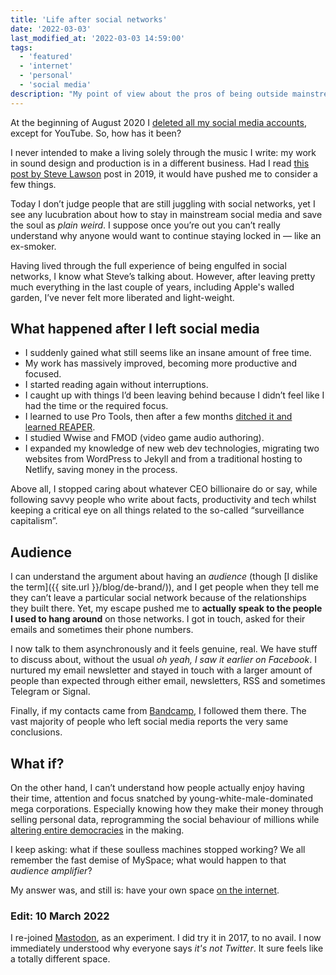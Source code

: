 ```yaml
---
title: 'Life after social networks'
date: '2022-03-03'
last_modified_at: '2022-03-03 14:59:00'
tags:
  - 'featured'
  - 'internet'
  - 'personal'
  - 'social media'
description: "My point of view about the pros of being outside mainstream social networks for the last 19 months."
---
```

At the beginning of August 2020 I [deleted all my social media accounts](/blog/escape-from-social-media/), except for YouTube. So, how has it been?

I never intended to make a living solely through the music I write: my work in sound design and production is in a different business. Had I read [this post by Steve Lawson](https://www.stevelawson.net/2021/08/keeping-your-soul-in-an-algorithmic-world/) post in 2019, it would have pushed me to consider a few things. 

Today I don’t judge people that are still juggling with social networks, yet I see any lucubration about how to stay in mainstream social media and save the soul as _plain weird_. I suppose once you’re out you can’t really understand why anyone would want to continue staying locked in — like an ex-smoker.

Having lived through the full experience of being engulfed in social networks, I know what Steve’s talking about. However, after leaving pretty much everything in the last couple of years, including Apple's walled garden, I’ve never felt more liberated and light-weight.

## What happened after I left social media

- I suddenly gained what still seems like an insane amount of free time.
- My work has massively improved, becoming more productive and focused.
- I started reading again without interruptions.
- I caught up with things I’d been leaving behind because I didn’t feel like I had the time or the required focus.
- I learned to use Pro Tools, then after a few months [ditched it and learned REAPER](https://minutestomidnight.co.uk/blog/daw-from-logic-to-pro-tools-to-reaper-part-1/).
- I studied Wwise and FMOD (video game audio authoring).
- I expanded my knowledge of new web dev technologies, migrating two websites from WordPress to Jekyll and from a traditional hosting to Netlify, saving money in the process.

Above all, I stopped caring about whatever CEO billionaire do or say, while following savvy people who write about facts, productivity and tech whilst keeping a critical eye on all things related to the so-called “surveillance capitalism”.

## Audience

I can understand the argument about having an _audience_ (though [I dislike the term]({{ site.url }}/blog/de-brand/)), and I get people when they tell me they can’t leave a particular social network because of the relationships they built there. Yet, my escape pushed me to **actually speak to the people I used to hang around** on those networks. I got in touch, asked for their emails and sometimes their phone numbers.

I now talk to them asynchronously and it feels genuine, real. We have stuff to discuss about, without the usual _oh yeah, I saw it earlier on Facebook_. I nurtured my email newsletter and stayed in touch with a larger amount of people than expected through either email, newsletters, RSS and sometimes Telegram or Signal. 

Finally, if my contacts came from [Bandcamp](https://minutestomidnight.bandcamp.com/), I followed them there. The vast majority of people who left social media reports the very same conclusions.

## What if?

On the other hand, I can’t understand how people actually enjoy having their time, attention and focus snatched by young-white-male-dominated mega corporations. Especially knowing how they make their money through selling personal data, reprogramming the social behaviour of millions while [altering entire democracies](https://en.wikipedia.org/wiki/The_Great_Hack) in the making.

I keep asking: what if these soulless machines stopped working? We all remember the fast demise of MySpace; what would happen to that _audience amplifier_?

My answer was, and still is: have your own space [on the internet](https://www.onebigfluke.com/2012/07/focusing-on-positives-why-i-have-my-own.html).

### Edit: 10 March 2022

I re-joined [Mastodon](https://mastodon.help/), as an experiment. I did try it in 2017, to no avail. I now immediately understood why everyone says _it's not Twitter_. It sure feels like a totally different space.